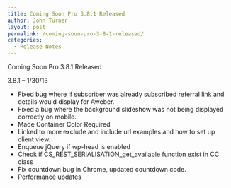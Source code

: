 ```yaml
---
title: Coming Soon Pro 3.8.1 Released
author: John Turner
layout: post
permalink: /coming-soon-pro-3-8-1-released/
categories:
  - Release Notes
---
```

Coming Soon Pro 3.8.1 Released

3.8.1 &#8211; 1/30/13

  * Fixed bug where if subscriber was already subscribed referral link and details would display for Aweber.
  * Fixed a bug where the background slideshow was not being displayed correctly on mobile.
  * Made Container Color Required
  * Linked to more exclude and include url examples and how to set up client view.
  * Enqueue jQuery if wp-head is enabled
  * Check if CS\_REST\_SERIALISATION\_get\_available function exist in CC class
  * Fix countdown bug in Chrome, updated countdown code.
  * Performance updates
